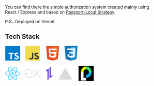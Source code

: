 You can find there the simple authorization system created mainly using React / Express and based on [Passport-Local Strategy](https://github.com/jaredhanson/passport-local).

P.S.: Deployed on Vercel.

## Tech Stack

<img src="./assets/typescript.svg" width=50 />&nbsp;&nbsp;&nbsp;
<img src="./assets/javascript.svg" width=50 />&nbsp;&nbsp;&nbsp;
<img src="./assets/html5.svg" width=50 />&nbsp;&nbsp;
<img src="./assets/css3.svg" width=50 />

<img src="./assets/react.svg" width=50 />&nbsp;&nbsp;&nbsp;
<img src="./assets/express.svg" width=50 />
<img src="./assets/axios.svg" width=50 />
<img src="./assets/vercel.svg" width=50 />&nbsp;&nbsp;&nbsp;&nbsp;
<img src="./assets/passport.png" width=50 />
